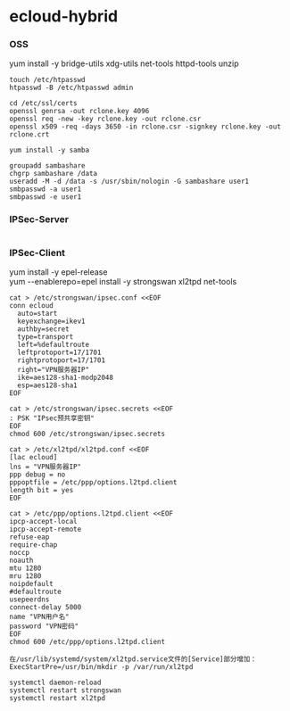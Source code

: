 # ecloud-hybrid
### OSS
yum install -y bridge-utils xdg-utils net-tools  httpd-tools unzip
```
touch /etc/htpasswd
htpasswd -B /etc/htpasswd admin
```

```
cd /etc/ssl/certs
openssl genrsa -out rclone.key 4096
openssl req -new -key rclone.key -out rclone.csr
openssl x509 -req -days 3650 -in rclone.csr -signkey rclone.key -out rclone.crt
```

```
yum install -y samba

groupadd sambashare
chgrp sambashare /data
useradd -M -d /data -s /usr/sbin/nologin -G sambashare user1
smbpasswd -a user1
smbpasswd -e user1
```
### IPSec-Server
```
```
### IPSec-Client
yum install -y epel-release  
yum --enablerepo=epel install -y strongswan xl2tpd net-tools  
```
cat > /etc/strongswan/ipsec.conf <<EOF
conn ecloud
  auto=start
  keyexchange=ikev1
  authby=secret
  type=transport
  left=%defaultroute
  leftprotoport=17/1701
  rightprotoport=17/1701
  right="VPN服务器IP"
  ike=aes128-sha1-modp2048
  esp=aes128-sha1
EOF

cat > /etc/strongswan/ipsec.secrets <<EOF
: PSK "IPsec预共享密钥"
EOF
chmod 600 /etc/strongswan/ipsec.secrets

cat > /etc/xl2tpd/xl2tpd.conf <<EOF
[lac ecloud]
lns = "VPN服务器IP"
ppp debug = no
pppoptfile = /etc/ppp/options.l2tpd.client
length bit = yes
EOF

cat > /etc/ppp/options.l2tpd.client <<EOF
ipcp-accept-local
ipcp-accept-remote
refuse-eap
require-chap
noccp
noauth
mtu 1280
mru 1280
noipdefault
#defaultroute
usepeerdns
connect-delay 5000
name "VPN用户名"
password "VPN密码"
EOF
chmod 600 /etc/ppp/options.l2tpd.client

在/usr/lib/systemd/system/xl2tpd.service文件的[Service]部分增加：
ExecStartPre=/usr/bin/mkdir -p /var/run/xl2tpd

systemctl daemon-reload
systemctl restart strongswan
systemctl restart xl2tpd
```
